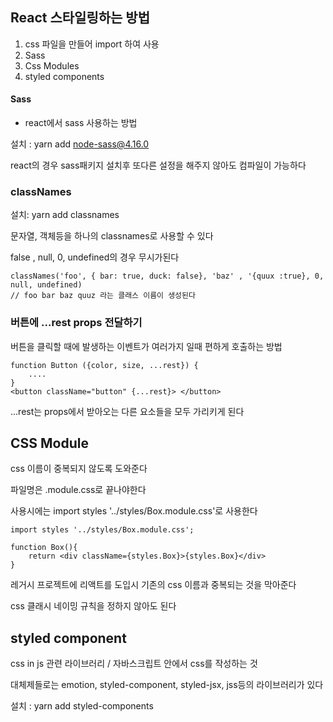 ## React 스타일링하는 방법

1. css 파일을 만들어 import 하여 사용
2. Sass
3. Css Modules
4. styled components

#### Sass

- react에서 sass 사용하는 방법

설치 : yarn add node-sass@4.16.0

react의 경우 sass패키지 설치후 또다른 설정을 해주지 않아도 컴파일이 가능하다

### classNames

설치: yarn add classnames

문자열, 객체등을 하나의 classnames로 사용할 수 있다

false , null, 0, undefined의 경우 무시가된다

```
classNames('foo', { bar: true, duck: false}, 'baz' , '{quux :true}, 0, null, undefined)
// foo bar baz quuz 라는 클래스 이름이 생성된다
```

### 버튼에 ...rest props 전달하기

버튼을 클릭할 때에 발생하는 이벤트가 여러가지 일때 편하게 호출하는 방법

```
function Button ({color, size, ...rest}) {
    ....
}
<button className="button" {...rest}> </button>

```

...rest는 props에서 받아오는 다른 요소들을 모두 가리키게 된다

## CSS Module

css 이름이 중복되지 않도록 도와준다

파일명은 .module.css로 끝나야한다

사용시에는 import styles '../styles/Box.module.css'로 사용한다

```
import styles '../styles/Box.module.css';

function Box(){
    return <div className={styles.Box}>{styles.Box}</div>
}
```

레거시 프로젝트에 리액트를 도입시 기존의 css 이름과 중복되는 것을 막아준다

css 클래시 네이밍 규칙을 정하지 않아도 된다

## styled component

css in js 관련 라이브러리 / 자바스크립트 안에서 css를 작성하는 것

대체제들로는 emotion, styled-component, styled-jsx, jss등의 라이브러리가 있다

설치 : yarn add styled-components
